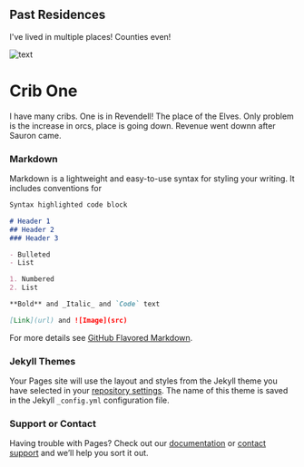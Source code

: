 ## Past Residences

I've lived in multiple places! Counties even!

<img src="http://4.bp.blogspot.com/-m46PrDD2aBQ/VBXYLtbaYrI/AAAAAAAAIgM/9FRCZBEyCD0/s1600/promo_thelordoftherings.png" alt="text">	

# Crib One
  <body> I have many cribs. One is in Revendell! The place of the Elves. Only problem is the increase in orcs, place is going down. Revenue went downn after Sauron came. </body> 

### Markdown

Markdown is a lightweight and easy-to-use syntax for styling your writing. It includes conventions for

```markdown
Syntax highlighted code block

# Header 1
## Header 2
### Header 3

- Bulleted
- List

1. Numbered
2. List

**Bold** and _Italic_ and `Code` text

[Link](url) and ![Image](src)
```

For more details see [GitHub Flavored Markdown](https://guides.github.com/features/mastering-markdown/).

### Jekyll Themes

Your Pages site will use the layout and styles from the Jekyll theme you have selected in your [repository settings](https://github.com/Lifesaver1414/Past-Residences/settings). The name of this theme is saved in the Jekyll `_config.yml` configuration file.

### Support or Contact

Having trouble with Pages? Check out our [documentation](https://help.github.com/categories/github-pages-basics/) or [contact support](https://github.com/contact) and we’ll help you sort it out.

